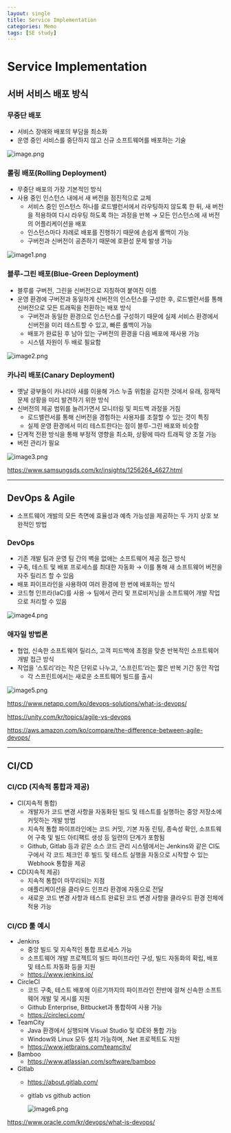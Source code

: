 ```yaml
---
layout: single
title: Service Implementation 
categories: Memo
tags: [SE study]
---
```


# Service Implementation

## 서버 서비스 배포 방식

### **무중단 배포**

- 서비스 장애와 배포의 부담을 최소화
- 운영 중인 서비스를 중단하지 않고 신규 소프트웨어를 배포하는 기술

![image.png](/assets/images/Service/image.png)

### **롤링 배포(Rolling Deployment)**

- 무중단 배포의 가장 기본적인 방식
- 사용 중인 인스턴스 내에서 새 버전을 점진적으로 교체
    - 서비스 중인 인스턴스 하나를 로드밸런서에서 라우팅하지 않도록 한 뒤, 새 버전을 적용하여 다시 라우팅 하도록 하는 과정을 반복 → 모든 인스턴스에 새 버전의 어플리케이션을 배포
    - 인스턴스마다 차례로 배포를 진행하기 때문에 손쉽게 롤백이 가능
    - 구버전과 신버전이 공존하기 때문에 호환성 문제 발생 가능

![image1.png](/assets/images/Service/image1.png)

### **블루-그린 배포(Blue-Green Deployment)**

- 블루를 구버전, 그린을 신버전으로 지칭하여 붙여진 이름
- 운영 환경에 구버전과 동일하게 신버전의 인스턴스를 구성한 후, 로드밸런서를 통해 신버전으로 모든 트래픽을 전환하는 배포 방식
    - 구버전과 동일한 환경으로 인스턴스를 구성하기 때문에 실제 서비스 환경에서 신버전을 미리 테스트할 수 있고, 빠른 롤백이 가능
    - 배포가 완료된 후 남아 있는 구버전의 환경을 다음 배포에 재사용 가능
    - 시스템 자원이 두 배로 필요함

![image2.png](/assets/images/Service/image2.png)

### **카나리 배포(Canary Deployment)**

- 옛날 광부들이 카나리아 새를 이용해 가스 누출 위험을 감지한 것에서 유래, 잠재적 문제 상황을 미리 발견하기 위한 방식
- 신버전의 제공 범위를 늘려가면서 모니터링 및 피드백 과정을 거침
    - 로드밸런서를 통해 신버전을 경험하는 사용자를 조절할 수 있는 것이 특징
    - 실제 운영 환경에서 미리 테스트한다는 점이 블루-그린 배포와 비슷함
- 단계적 전환 방식을 통해 부정적 영향을 최소화, 상황에 따라 트래픽 양 조절 가능
- 버전 관리가 필요

![image3.png](/assets/images/Service/image3.png)

https://www.samsungsds.com/kr/insights/1256264_4627.html

---

## DevOps & Agile

- 소프트웨어 개발의 모든 측면에 효율성과 예측 가능성을 제공하는 두 가지 상호 보완적인 방법

### DevOps

- 기존 개발 팀과 운영 팀 간의 벽을 없애는 소프트웨어 제공 접근 방식
- 구축, 테스트 및 배포 프로세스를 최대한 자동화 → 이를 통해 새 소프트웨어 버전을 자주 릴리즈 할 수 있음
- 배포 파이프라인을 사용하여 여러 환경에 한 번에 배포하는 방식
- 코드형 인프라(IaC)를 사용 → 팀에서 관리 및 프로비저닝을 소프트웨어 개발 작업으로 처리할 수 있음

![image4.png](/assets/images/Service/image4.png)

### 애자일 방법론

- 협업, 신속한 소프트웨어 릴리스, 고객 피드백에 초점을 맞춘 반복적인 소프트웨어 개발 접근 방식
- 작업을 ‘스토리’라는 작은 단위로 나누고, ‘스프린트’라는 짧은 반복 기간 동안 작업
    - 각 스프린트에서는 새로운 소프트웨어 빌드를 출시

![image5.png](/assets/images/Service/image5.png)

https://www.netapp.com/ko/devops-solutions/what-is-devops/

https://unity.com/kr/topics/agile-vs-devops

https://aws.amazon.com/ko/compare/the-difference-between-agile-devops/

---

## CI/CD

### CI/CD (지속적 통합과 제공)

- CI(지속적 통합)
    - 개발자가 코드 변경 사항을 자동화된 빌드 및 테스트를 실행하는 중앙 저장소에 커밋하는 개발 방법
    - 지속적 통합 파이프라인에는 코드 커밋, 기본 자동 린팅, 종속성 확인, 소프트웨어 구축 및 빌드 아티팩트 생성 등 일련의 단계가 포함됨
    - Github, Gitlab 등과 같은 소스 코드 관리 시스템에서는 Jenkins와 같은 CI도구에서 각 코드 체크인 후 빌드 및 테스트 실행을 자동으로 시작할 수 있는 Webhook 통합을 제공
- CD(지속적 제공)
    - 지속적 통합이 마무리되는 지점
    - 애플리케이션을 클라우드 인프라 환경에 자동으로 전달
    - 새로운 코드 변경 사항과 테스트 완료된 코드 변경 사항을 클라우드 환경 전체에 적용 가능

### CI/CD 툴 예시

- Jenkins
    - 중앙 빌드 및 지속적인 통합 프로세스 가능
    - 소프트웨어 개발 프로젝트의 빌드 파이프라인 구성, 빌드 자동화의 확립, 배포 및 테스트 자동화 등을 지원
    - https://www.jenkins.io/
- CircleCI
    - 코드 구축, 테스트 배포에 이르기까지의 파이프라인 전반에 걸쳐 신속한 소프트웨어 개발 및 게시를 지원
    - Github Enterprise, Bitbucket과 통합하여 사용 가능
    - https://circleci.com/
- TeamCity
    - Java 환경에서 실행되며 Visual Studio 및 IDE와 통합 가능
    - Window와 Linux 모두 설치 가능하며, .Net 프로젝트도 지원
    - https://www.jetbrains.com/teamcity/
- Bamboo
    - https://www.atlassian.com/software/bamboo
- Gitlab
    - https://about.gitlab.com/
    - gitlab vs github action
        
        ![image6.png](/assets/images/Service/image6.png)
        

https://www.oracle.com/kr/devops/what-is-devops/